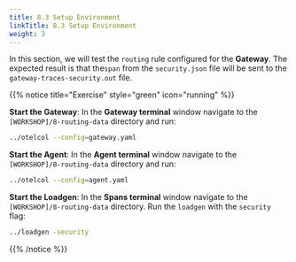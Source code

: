 ```yaml
---
title: 8.3 Setup Environment
linkTitle: 8.3 Setup Environment
weight: 3
---
```


In this section, we will test the `routing` rule configured for the **Gateway**. The expected result is that the`span` from the `security.json` file will be sent to the `gateway-traces-security.out` file.

{{% notice title="Exercise" style="green" icon="running" %}}

**Start the Gateway**: In the **Gateway terminal** window navigate to the `[WORKSHOP]/8-routing-data` directory and run:

```bash { title="Start the Gateway" }
../otelcol --config=gateway.yaml
```

**Start the Agent**: In the **Agent terminal** window navigate to the `[WORKSHOP]/8-routing-data` directory and run:

```bash { title="Start the Agent" }
../otelcol --config=agent.yaml
```

**Start the Loadgen**: In the **Spans terminal** window navigate to the `[WORKSHOP]/8-routing-data` directory. Run the `loadgen` with the `security` flag:

```bash { title="Loadgen" }
../loadgen -security
```

{{% /notice %}}
